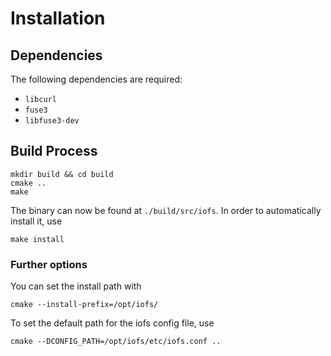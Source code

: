 # Installation

## Dependencies

The following dependencies are required:

- `libcurl`
- `fuse3`
- `libfuse3-dev`

## Build Process

```
mkdir build && cd build
cmake ..
make
```

The binary can now be found at `./build/src/iofs`. In order to automatically install it, use
```
make install
```

### Further options

You can set the install path with
```
cmake --install-prefix=/opt/iofs/
```

To set the default path for the iofs config file, use
```
cmake --DCONFIG_PATH=/opt/iofs/etc/iofs.conf ..
```
